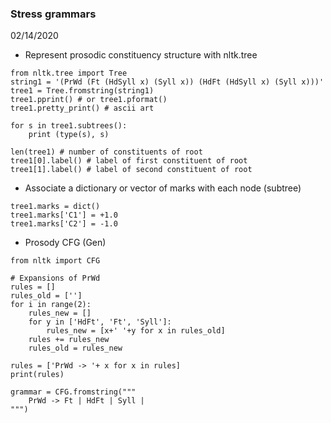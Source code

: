 ### Stress grammars  
02/14/2020

* Represent prosodic constituency structure with nltk.tree

```{python, eval=FALSE}
from nltk.tree import Tree
string1 = '(PrWd (Ft (HdSyll x) (Syll x)) (HdFt (HdSyll x) (Syll x)))'
tree1 = Tree.fromstring(string1)
tree1.pprint() # or tree1.pformat()
tree1.pretty_print() # ascii art

for s in tree1.subtrees():
    print (type(s), s)

len(tree1) # number of constituents of root
tree1[0].label() # label of first constituent of root
tree1[1].label() # label of second constituent of root
```

* Associate a dictionary or vector of marks with each node (subtree)

```{python, eval=FALSE}
tree1.marks = dict()
tree1.marks['C1'] = +1.0
tree1.marks['C2'] = -1.0
```

* Prosody CFG (Gen)

```{python, eval=FALSE}
from nltk import CFG

# Expansions of PrWd
rules = []
rules_old = ['']
for i in range(2):
    rules_new = []
    for y in ['HdFt', 'Ft', 'Syll']:
        rules_new = [x+' '+y for x in rules_old]
    rules += rules_new
    rules_old = rules_new

rules = ['PrWd -> '+ x for x in rules]
print(rules)

grammar = CFG.fromstring("""
    PrWd -> Ft | HdFt | Syll | 
""")
```